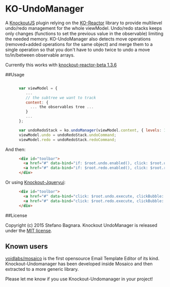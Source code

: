 KO-UndoManager
==============

A [KnockoutJS](http://knockoutjs.com/) plugin relying on the [KO-Reactor](https://github.com/ZiadJ/knockoutjs-reactor) library to provide multilevel undo/redo management for the whole viewModel. Undo/redo stacks keeps only changes (functions to set the previous value in the observable) limiting the needed memory.
KO-UndoManager also detects move operations (removed+added operations for the same object) and merge them to a single operation so that you don't have to undo twice to undo a move to/in/between observable arrays.

Currently this works with [knockout-reactor-beta 1.3.6](https://github.com/bago/knockoutjs-reactor/tree/mosaico)

##Usage

```js

      var viewModel = {
         ...
         // the subtree we want to track
         content: {
           ... the observables tree ...
         }
         ...
      };

      var undoRedoStack = ko.undoManager(viewModel.content, { levels: 10, undoLabel: "undo (#COUNT#)", redoLabel: "redo" });
      viewModel.undo = undoRedoStack.undoCommand;
      viewModel.redo = undoRedoStack.redoCommand;
```

And then:

```html
      <div id="toolbar">
        <a href="#" data-bind="if: $root.undo.enabled(), click: $root.undo.execute, text: $root.undo.name">UNDO</a>
        <a href="#" data-bind="if: $root.redo.enabled(), click: $root.redo.execute, text: $root.redo.name">REDO</a>
      </div>
```

Or using [Knockout-Jqueryui](http://gvas.github.io/knockout-jqueryui/):

```html
      <div id="toolbar">
        <a href="#" data-bind="click: $root.undo.execute, clickBubble: false, button: { disabled: !$root.undo.enabled(), icons: { primary: 'ui-icon-arrowreturnthick-1-w' }, label: $root.undo.name, text: true }">UNDO</a>
        <a href="#" data-bind="click: $root.redo.execute, clickBubble: false, button: { disabled: !$root.redo.enabled(), icons: { primary: 'ui-icon-arrowreturnthick-1-e' }, label: $root.redo.name, text: true }">REDO</a>
      </div>
```

##License

Copyright (c) 2015 Stefano Bagnara.
Knockout UndoManager is released under the [MIT license](http://github.com/bago/knockout-undomanager/raw/master/LICENSE.md).

## Known users

[voidlabs/mosaico](https://github.com/voidlabs/mosaico) is the first opensource Email Template Editor of its kind. Knockout-Undomanager has been developed inside Mosaico and then extracted to a more generic library.

Please let me know if you use Knockout-Undomanager in your project!
